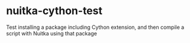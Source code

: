 # nuitka-cython-test
Test installing a package including Cython extension, and then compile a script with Nuitka using that package
